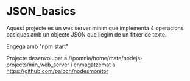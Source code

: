 # JSON_basics

 Aquest projecte es un wes server minim
   que implementa 4 operacions basiques amb un objecte JSON que llegim de un fitxer de texte.

 Engega amb "npm start"

 Projecte desenvolupat a //pomnia/home/mate/nodejs-projects/min_web_server
   i enmagatzemat a https://github.com/palbcn/nodesmonitor

